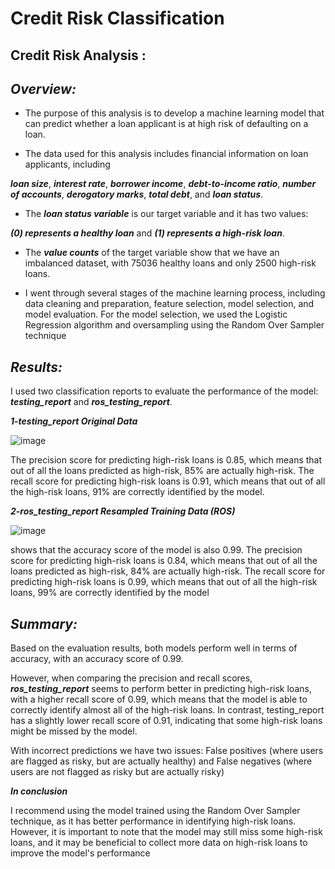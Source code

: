 # Credit Risk Classification

## Credit Risk Analysis :

## ***Overview:***
* The purpose of this analysis is to develop a machine learning model that can predict whether a loan applicant is at high risk of defaulting on a loan.

* The data used for this analysis includes financial information on loan applicants, including

***loan size***, ***interest rate***, ***borrower income***, ***debt-to-income ratio***, ***number of accounts***, ***derogatory marks***, ***total debt***, and ***loan status***.

* The ***loan status variable*** is our target variable and it has two values: 

***(0) represents a healthy loan*** and ***(1) represents a high-risk loan***.

* The ***value counts*** of the target variable show that we have an imbalanced dataset, with 75036 healthy loans and only 2500 high-risk loans.


* I went through several stages of the machine learning process, including data cleaning and preparation, feature selection, model selection, and model evaluation.
For the model selection, we used the Logistic Regression algorithm and oversampling using the Random Over Sampler technique

## ***Results:***

I used two classification reports to evaluate the performance of the model: ***testing_report*** and ***ros_testing_report***.

***1-testing_report Original Data***

![image](https://user-images.githubusercontent.com/113273722/235303705-9e3d0853-ecd3-4ca3-9f10-0e18103cdfbd.png)

The precision score for predicting high-risk loans is 0.85, which means that out of all the loans predicted as high-risk, 85% are actually high-risk.
The recall score for predicting high-risk loans is 0.91, which means that out of all the high-risk loans, 91% are correctly identified by the model.

***2-ros_testing_report Resampled Training Data (ROS)***

![image](https://user-images.githubusercontent.com/113273722/235304041-5faf4546-0818-4426-b508-c2abcf810f60.png)

shows that the accuracy score of the model is also 0.99.
The precision score for predicting high-risk loans is 0.84, which means that out of all the loans predicted as high-risk, 84% are actually high-risk.
The recall score for predicting high-risk loans is 0.99, which means that out of all the high-risk loans, 99% are correctly identified by the model

## ***Summary:***

Based on the evaluation results, both models perform well in terms of accuracy, with an accuracy score of 0.99.

However, when comparing the precision and recall scores, ***ros_testing_report*** seems to perform better in predicting high-risk loans, with a higher recall score of 0.99, which means that the model is able to correctly identify almost all of the high-risk loans. In contrast, testing_report has a slightly lower recall score of 0.91, indicating that some high-risk loans might be missed by the model.

With incorrect predictions we have two issues:
False positives (where users are flagged as risky, but are actually healthy) and 
False negatives (where users are not flagged as risky but are actually risky)

***In conclusion*** 

I recommend using the model trained using the Random Over Sampler technique, as it has better performance in identifying high-risk loans. However, it is important to note that the model may still miss some high-risk loans, and it may be beneficial to collect more data on high-risk loans to improve the model's performance
